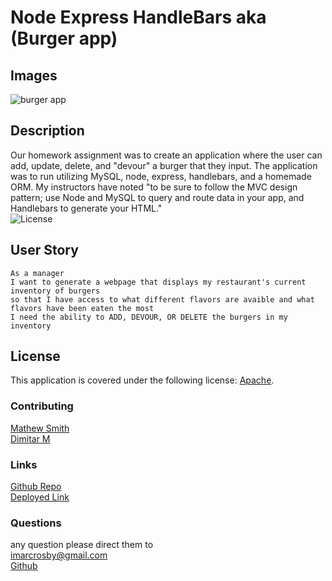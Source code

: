# Node Express HandleBars aka (Burger app)
## Images
![burger app](public/assets/img)
## Description
Our homework assignment was to create an application where the user can add, update, delete, and "devour" a burger that they input. The application was to run utilizing MySQL, node, express, handlebars, and a homemade ORM. My instructors have noted "to be sure to follow the MVC design pattern; use Node and MySQL to query and route data in your app, and Handlebars to generate your HTML."
<br>
![License](https://img.shields.io/badge/license-Apache-blue)

## User Story
```
As a manager
I want to generate a webpage that displays my restaurant's current inventory of burgers
so that I have access to what different flavors are avaible and what flavors have been eaten the most
I need the ability to ADD, DEVOUR, OR DELETE the burgers in my inventory
```

## License 


This application is covered under the following license: [Apache](https://choosealicense.com/licenses/).


### Contributing
[Mathew Smith](https://github.com/MatthewSmith23)<br>
[Dimitar M](https://github.com/dspark8916)<br>
### Links 
[Github Repo](https://github.com/Crozarts/burger/)
<br>
[Deployed Link](https://croz-burger-app.herokuapp.com/)

### Questions 
any question please direct them to <br> imarcrosby@gmail.com
<br>
[Github](https://github.com/crozarts)
